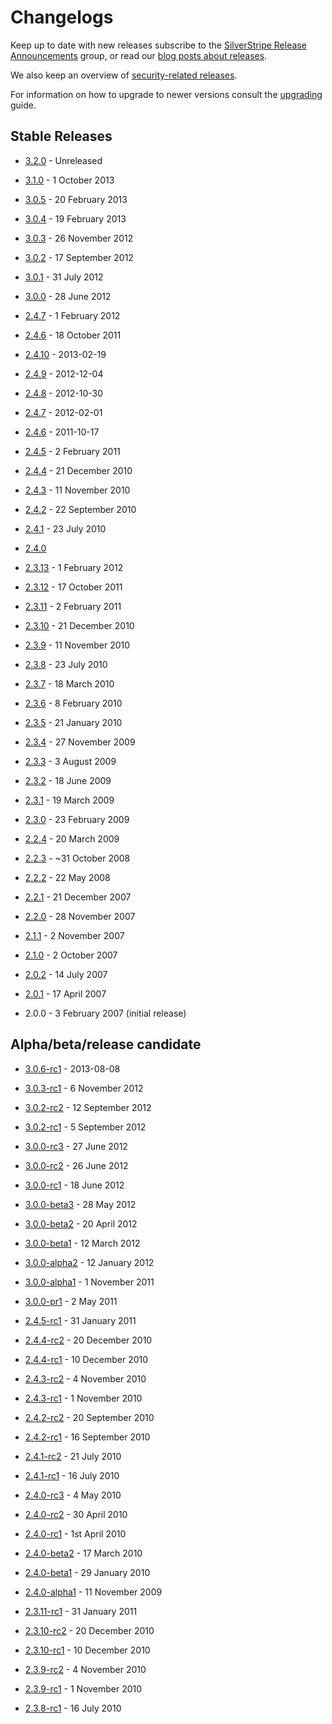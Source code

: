 # Changelogs

Keep up to date with new releases subscribe to the [SilverStripe Release Announcements](https://groups.google.com/group/silverstripe-announce) group,
or read our [blog posts about releases](http://silverstripe.org/blog/tag/release).

We also keep an overview of [security-related releases](http://silverstripe.org/security-releases/).

For information on how to upgrade to newer versions consult the [upgrading](/installation/upgrading) guide.

## Stable Releases

 * [3.2.0](3.2.0) - Unreleased

 * [3.1.0](3.1.0) - 1 October 2013

 * [3.0.5](3.0.5) - 20 February 2013
 * [3.0.4](3.0.4) - 19 February 2013
 * [3.0.3](3.0.3) - 26 November 2012
 * [3.0.2](3.0.2) - 17 September 2012
 * [3.0.1](3.0.1) - 31 July 2012
 * [3.0.0](3.0.0) - 28 June 2012



 * [2.4.7](2.4.7) - 1 February 2012
 * [2.4.6](2.4.6) - 18 October 2011
 * [2.4.10](2.4.10) - 2013-02-19
 * [2.4.9](2.4.9) - 2012-12-04
 * [2.4.8](2.4.8) - 2012-10-30
 * [2.4.7](2.4.7) - 2012-02-01
 * [2.4.6](2.4.6) - 2011-10-17
 * [2.4.5](2.4.5) - 2 February 2011
 * [2.4.4](2.4.4) - 21 December 2010
 * [2.4.3](2.4.3) - 11 November 2010
 * [2.4.2](2.4.2) - 22 September 2010
 * [2.4.1](2.4.1) - 23 July 2010
 * [2.4.0](2.4.0)



 * [2.3.13](2.3.13) - 1 February 2012
 * [2.3.12](2.3.12) - 17 October 2011
 * [2.3.11](2.3.11) - 2 February 2011
 * [2.3.10](2.3.10) - 21 December 2010



 * [2.3.9](2.3.9) - 11 November 2010
 * [2.3.8](2.3.8) - 23 July 2010
 * [2.3.7](2.3.7) - 18 March 2010
 * [2.3.6](2.3.6) - 8 February 2010
 * [2.3.5](2.3.5) - 21 January 2010
 * [2.3.4](2.3.4) - 27 November 2009
 * [2.3.3](2.3.3) - 3 August 2009
 * [2.3.2](2.3.2) - 18 June 2009
 * [2.3.1](2.3.1) - 19 March 2009
 * [2.3.0](2.3.0) - 23 February 2009



 * [2.2.4](2.2.4) - 20 March 2009
 * [2.2.3](2.2.3) - ~31 October 2008
 * [2.2.2](2.2.2) - 22 May 2008
 * [2.2.1](2.2.1) - 21 December 2007
 * [2.2.0](2.2.0) - 28 November 2007



 * [2.1.1](2.1.1) - 2 November 2007
 * [2.1.0](2.1.0) - 2 October 2007



 * [2.0.2](2.0.2) - 14 July 2007
 * [2.0.1](2.0.1) - 17 April 2007
 * 2.0.0 - 3 February 2007 (initial release)

## Alpha/beta/release candidate ##

 * [3.0.6-rc1](rc/3.0.6-rc1) - 2013-08-08
 * [3.0.3-rc1](rc/3.0.3-rc1) - 6 November 2012
 * [3.0.2-rc2](rc/3.0.2-rc2) - 12 September 2012
 * [3.0.2-rc1](rc/3.0.2-rc1) - 5 September 2012
 * [3.0.0-rc3](rc/3.0.0-rc3) - 27 June 2012
 * [3.0.0-rc2](rc/3.0.0-rc2) - 26 June 2012
 * [3.0.0-rc1](rc/3.0.0-rc1) - 18 June 2012
 * [3.0.0-beta3](beta/3.0.0-beta3) - 28 May 2012
 * [3.0.0-beta2](beta/3.0.0-beta2) - 20 April 2012
 * [3.0.0-beta1](beta/3.0.0-beta1) - 12 March 2012
 * [3.0.0-alpha2](alpha/3.0.0-alpha2) - 12 January 2012
 * [3.0.0-alpha1](alpha/3.0.0-alpha1) - 1 November 2011
 * [3.0.0-pr1](pr/3.0.0-pr1) - 2 May 2011


 * [2.4.5-rc1](rc/2.4.5-rc1) - 31 January 2011
 * [2.4.4-rc2](rc/2.4.4-rc2) - 20 December 2010
 * [2.4.4-rc1](rc/2.4.4-rc1) - 10 December 2010
 * [2.4.3-rc2](rc/2.4.3-rc2) - 4 November 2010
 * [2.4.3-rc1](rc/2.4.3-rc1) - 1 November 2010
 * [2.4.2-rc2](rc/2.4.2-rc2) - 20 September 2010
 * [2.4.2-rc1](rc/2.4.2-rc1) - 16 September 2010
 * [2.4.1-rc2](rc/2.4.1-rc2) - 21 July 2010
 * [2.4.1-rc1](rc/2.4.1-rc1) - 16 July 2010
 * [2.4.0-rc3](rc/2.4.0-rc3) - 4 May 2010
 * [2.4.0-rc2](rc/2.4.0-rc2) - 30 April 2010
 * [2.4.0-rc1](rc/2.4.0-rc1) - 1st April 2010
 * [2.4.0-beta2](beta/2.4.0-beta2) - 17 March 2010
 * [2.4.0-beta1](beta/2.4.0-beta1) - 29 January 2010
 * [2.4.0-alpha1](alpha/2.4.0-alpha1) - 11 November 2009



 * [2.3.11-rc1](rc/2.3.11-rc1) - 31 January 2011
 * [2.3.10-rc2](rc/2.3.10-rc2) - 20 December 2010
 * [2.3.10-rc1](rc/2.3.10-rc1) - 10 December 2010
 * [2.3.9-rc2](rc/2.3.9-rc2) - 4 November 2010
 * [2.3.9-rc1](rc/2.3.9-rc1) - 1 November 2010
 * [2.3.8-rc1](rc/2.3.8-rc1) - 16 July 2010
